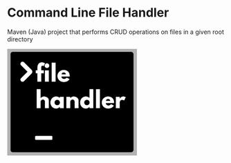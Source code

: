 # Command Line File Handler
Maven (Java) project that performs CRUD operations on files in a given root directory

<img src="https://raw.githubusercontent.com/lucaskienast/command-line-file-handler/main/src/test/resources/images/command-line-file-handler-logo.png" alt="drawing" style="width:300px;"/>

